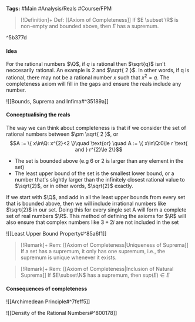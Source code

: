 **Tags:** #Main #Analysis/Reals #Course/FPM 

> [!Definition]+ Def: [[Axiom of Completeness]]
> If $E \subset \R$ is non-empty and bounded above, then $E$ has a supremum.

^5b377d

#### Idea
For the rational numbers $\Q$, if $q$ is rational then $\sqrt{q}$ isn't neccesarily rational. An example is $2$ and $\sqrt{ 2 }$. In other words, if q is rational, there may not be a rational number $x$ such that $x^2=q$.
The completeness axiom will fill in the gaps and ensure the reals include any number.

![[Bounds, Suprema and Infima#^35189a]]

#### Conceptualising the reals
The way we can think about completeness is that if we consider the set of rational numbers between $\pm \sqrt{ 2 }$, or
$$A := \{ x\in\Q: x^{2}<2 \}\quad \text{or} \quad A := \{ x\in\Q:0\le r \text{ and } r^{2}\le 2\}$$
- The set is bounded above (e.g $6$ or $2$ is larger than any element in the set)
- The least upper bound of the set is the smallest lower bound, or a number that's slightly larger than the infinitely closest rational value to $\sqrt{2}$, or in other words, $\sqrt{2}$ exactly.

If we start with $\Q$, and add in all the least upper bounds from every set that is bounded above, then we will include irrational numbers like $\sqrt{2}$ in our set. Doing this for every single set A will form a complete set of real numbers $\R$. This method of defining the axioms for $\R$ will also ensure that complex numbers like $3+2i$ are not included in the set

![[Least Upper Bound Property#^85a6f1]]

> [!Remark]+ Rem: [[Axiom of Completeness|Uniqueness of Suprema]]
> If a set has a supremum, it only has one supremum, i.e., the supremum is unique whenever it exists.

> [!Remark]+ Rem: [[Axiom of Completeness|Inclusion of Natural Suprema]]
> If $E\subset\N$ has a supremum, then $sup(E)\in E$

#### Consequences of completeness
![[Archimedean Principle#^7feff5]]

![[Density of the Rational Numbers#^800178]]